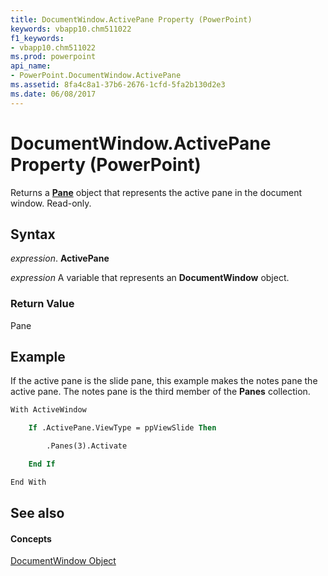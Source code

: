```yaml
---
title: DocumentWindow.ActivePane Property (PowerPoint)
keywords: vbapp10.chm511022
f1_keywords:
- vbapp10.chm511022
ms.prod: powerpoint
api_name:
- PowerPoint.DocumentWindow.ActivePane
ms.assetid: 8fa4c8a1-37b6-2676-1cfd-5fa2b130d2e3
ms.date: 06/08/2017
---
```



# DocumentWindow.ActivePane Property (PowerPoint)

Returns a  **[Pane](pane-object-powerpoint.md)** object that represents the active pane in the document window. Read-only.


## Syntax

 _expression_. **ActivePane**

 _expression_ A variable that represents an **DocumentWindow** object.


### Return Value

Pane


## Example

If the active pane is the slide pane, this example makes the notes pane the active pane. The notes pane is the third member of the  **Panes** collection.


```vb
With ActiveWindow

    If .ActivePane.ViewType = ppViewSlide Then

        .Panes(3).Activate

    End If

End With
```


## See also


#### Concepts



[DocumentWindow Object](documentwindow-object-powerpoint.md)

